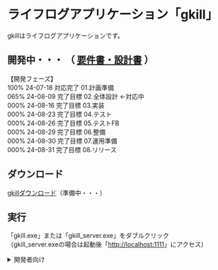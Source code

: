 # ライフログアプリケーション「gkill」
gkillはライフログアプリケーションです。  

## 開発中・・・ （ [要件書・設計書](https://github.com/mt3hr/gkill/tree/main/documents) ）
【開発フェーズ】  
100% 24-07-18 対応完了 01.計画準備    
065% 24-08-09 完了目標 02.全体設計  ←対応中  
000% 24-08-16 完了目標 03.実装  
000% 24-08-23 完了目標 04.テスト  
000% 24-08-26 完了目標 05.テストFB  
000% 24-08-29 完了目標 06.整備  
000% 24-08-30 完了目標 07.運用準備  
000% 24-08-31 完了目標 08.リリース  

## ダウンロード
[gkillダウンロード](https://github.com/mt3hr/gkill/releases/latest)（準備中・・・）  

## 実行
「gkill.exe」または「gkill_server.exe」をダブルクリック  
（gkill_server.exeの場合は起動後「[http://localhost:1111](http://localhost:1111)」にアクセス）  

<details>
<summary>開発者向け</summary>

### 開発環境

### セットアップ
1. Golang バージョン1.22.4の開発環境を用意する  
2. Cコンパイラを用意する（cgo使用のため）  
3. Node.js バージョン20.15.1の開発環境を用意する  
4. 以下のコマンドを実行する  
```
npm i
```

### ビルド・インストール

アプリケーションインストール  
```
npm run go_mod
npm run install_app
```

サーバインストール  
```
npm run go_mod
npm run install_server
```
</details>